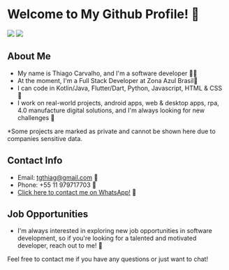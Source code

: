# Welcome to My Github Profile! 🌟
![](http://github-profile-summary-cards.vercel.app/api/cards/profile-details?username=tgthiag&theme=aura_dark)
![](http://github-profile-summary-cards.vercel.app/api/cards/repos-per-language?username=tgthiag&theme=aura_dark)
## About Me
- My name is Thiago Carvalho, and I'm a software developer 👨‍💻
- At the moment, I'm a Full Stack Developer at Zona Azul Brasil🌱
- I can code in Kotlin/Java, Flutter/Dart, Python, Javascript, HTML & CSS 👀
- I work on real-world projects, android apps, web & desktop apps, rpa, 4.0 manufacture digital solutions, and I'm always looking for new challenges 🚀

*Some projects are marked as private and cannot be shown here due to companies sensitive data.

## Contact Info
- Email: tgthiag@gmail.com 📧
- Phone: +55 11 979717703 📱
- [Click here to contact me on WhatsApp!](https://api.whatsapp.com/send/?phone=5511979717703&text=Ol%C3%A1%20Thiago!&type=phone_number&app_absent=0) 📲

## Job Opportunities
- I'm always interested in exploring new job opportunities in software development, so if you're looking for a talented and motivated developer, reach out to me! 💼


Feel free to contact me if you have any questions or just want to chat!
